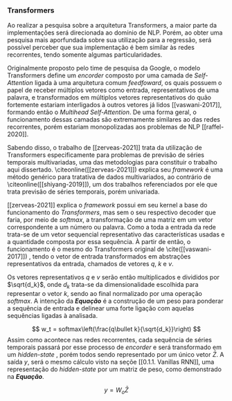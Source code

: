### Transformers
Ao realizar a pesquisa sobre a arquitetura Transformers, a maior parte da implementações será direcionada ao domínio de NLP. Porém, ao obter uma pesquisa mais aporfundada sobre sua utilização para a regressão, será possível perceber que sua implementação é bem similar às redes recorrentes,  tendo somente algumas particularidades.

Originalmente proposto pelo time de pesquisa da Google, o modelo Transformers define um *encorder* composto por uma camada de *Self-Attention* ligada à uma arquitetura comum *feedfoward*, os quais possuem o papel de receber múltiplos vetores como entrada, representativos de uma palavra, e transformados em múltiplos vetores representativos do quão fortemente estariam interligados à outros vetores já lidos [[vaswani-2017]], formando então o *Multihead Self-Attention*.  De uma forma geral, o funcionamento dessas camadas são extremamente similares ao das redes recorrentes, porém estariam monopolizadas aos problemas de NLP [[raffel-2020]].

Sabendo disso, o trabalho de [[zerveas-2021]] trata da utilização de Transformers especificamente para problemas de previsão de séries temporais multivariadas, uma das metodologias para constituir o trabalho aqui dissertado. \citeonline([[zerveas-2021]]) explica seu *framework* é uma método genérico para tratativa de dados multivariados, ao contrário de \citeonline([[shiyang-2019]]), um dos trabalhos referenciados por ele que trata previsão de séries temporais, porém univariada.

[[zerveas-2021]] explica o *framework* possui em seu kernel a base do funcionamento do *Transformers*, mas sem o seu respectivo decoder que faria, por meio de *softmax*, a transformação de uma matriz em um vetor correspondente a um número ou palavra. Como a toda a entrada da rede trata-se de um vetor sequencial representativo das características usadas e a quantidade composta por essa sequência. À partir de então, o  funcionamento é o mesmo do Transformers original de \cite([[vaswani-2017]]) , tendo o vetor de entrada transformados em abstrações representativos da entrada, chamados de vetores $q$, $k$ e $v$.

Os vetores representativos $q$ e $v$ serão então multiplicados e divididos por $\sqrt{d_k}$, onde $d_k$ trata-se da dimensionalidade escolhida para representar o vetor $k$, sendo ao final normalizado por uma operação *softmax*. A intenção da ***Equação*** é a construção de um peso para ponderar a sequência de entrada e delinear uma forte ligação com aquelas sequências ligadas à analisada.

$$ w_t = softmax\left(\frac{q\bullet k}{\sqrt{d_k}}\right) $$
Assim como acontece nas redes recorrentes, cada sequência de séries temporais passará por esse processo de *encorder* e será transformado em um *hidden-state* , porém todos sendo representado por um único vetor $\bar{Z}$. A saída $y$, será o mesmo cálculo visto na seçõe [[0.1.1. Vanillas RNN]], uma representação do *hidden-state* por um matriz de peso, como demonstrado na ***Equação***.

$$ y=W_o\bar{Z} $$